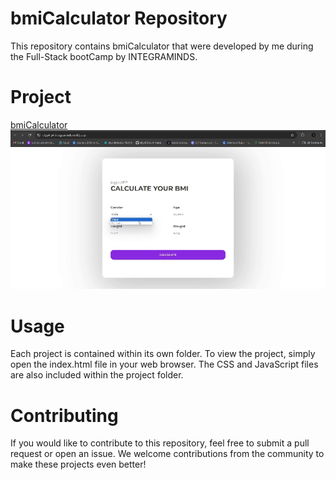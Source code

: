 # bmiCalculator Repository
This repository contains bmiCalculator that were developed by me during the Full-Stack bootCamp by INTEGRAMINDS.

# Project
<a href="https://skyy4-p4-integraminds.netlify.app">bmiCalculator</a>
<br>
![alt text](p4.gif)


  
# Usage
Each project is contained within its own folder. To view the project, simply open the index.html file in your web browser. The CSS and JavaScript files are also included within the project folder.
# Contributing
If you would like to contribute to this repository, feel free to submit a pull request or open an issue. We welcome contributions from the community to make these projects even better! 
